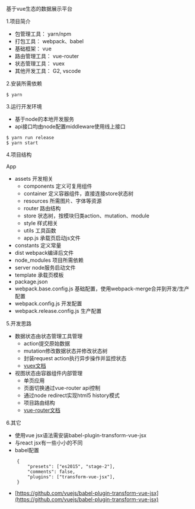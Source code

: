 基于vue生态的数据展示平台

1.项目简介

* 包管理工具： yarn/npm
* 打包工具： webpack、babel
* 基础框架： vue
* 路由管理工具： vue-router
* 状态管理工具： vuex
* 其他开发工具： G2, vscode

2.安装所需依赖

```
$ yarn
```

3.运行开发环境

* 基于node的本地开发服务
* api接口均由node配置middleware使用线上接口

```
$ yarn run release
$ yarn start
```

4.项目结构

App

* assets        开发相关
    * components    定义可复用组件
    * container     定义容器组件，直接连接store状态树
    * resources     所需图片、字体等资源
    * router        路由结构
    * store         状态树，按模块归类action、mutation、module
    * style         样式相关
    * utils         工具函数
    * app.js        承载页启动js文件
* constants     定义常量
* dist          webpack编译后文件
* node_modules  项目所需依赖
* server        node服务启动文件
* template      承载页模板
* package.json
* webpack.base.config.js    基础配置，使用webpack-merge合并到开发/生产配置
* webpack.config.js         开发配置
* webpack.release.config.js 生产配置

5.开发思路

* 数据状态由状态管理工具管理
	* action提交原始数据
	* mutation修改数据状态并修改状态树
	* 封装request action执行异步操作并监控状态
	* [vuex文档](http://vuex.vuejs.org/zh-cn/)
* 视图状态由容器组件内部管理
	* 单页应用
	* 页面切换通过vue-router api控制
	* 通过node redirect实现html5 history模式
	* 项目路由结构
	* [vue-router文档](https://router.vuejs.org/zh-cn/)

6.其它

* 使用vue jsx语法需安装babel-plugin-transform-vue-jsx
* 与react jsx有一些小小的不同
* babel配置

```babel
	{
	    "presets": ["es2015", "stage-2"],
	    "comments": false,
	    "plugins": ["transform-vue-jsx"],
	}
```

* [https://github.com/vuejs/babel-plugin-transform-vue-jsx](https://github.com/vuejs/babel-plugin-transform-vue-jsx)

